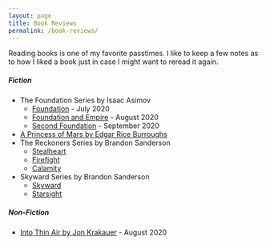 ```yaml
---
layout: page
title: Book Reviews
permalink: /book-reviews/
---
```


Reading books is one of my favorite passtimes. I like to keep a few notes as to how I liked a book just in case I might want to reread it again.



##### Fiction
- The Foundation Series by Isaac Asimov
  - [Foundation](https://tactictalisman.github.io/2020/07/22/foundation.html) - July 2020
  - [Foundation and Empire](https://tactictalisman.github.io/2020/08/19/foundation-and-empire.html) - August 2020
  - [Second Foundation](https://tactictalisman.github.io/2020/09/14/second-foundation.html) - September 2020
- [A Princess of Mars by Edgar Rice Burroughs](https://tactictalisman.github.io/2019/10/01/princess-of-mars.html)
- The Reckoners Series by Brandon Sanderson
  - [Stealheart](https://tactictalisman.github.io/2014/01/15/steelheart.html)
  - [Firefight](https://tactictalisman.github.io/2020/06/07/firefight.html)
  - [Calamity](https://tactictalisman.github.io/2020/07/01/calamity.html)
- Skyward Series by Brandon Sanderson
  - [Skyward](https://tactictalisman.github.io/2019/01/03/skyward.html)
  - [Starsight](https://tactictalisman.github.io/2020/05/01/starsight.html)
  

##### Non-Fiction

- [Into Thin Air by Jon Krakauer](https://tactictalisman.github.io/2020/08/12/into-thin-air.html) - August 2020

